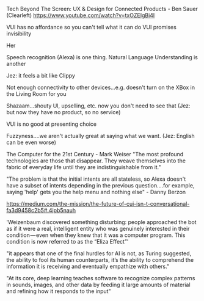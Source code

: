 Tech Beyond The Screen: UX & Design for Connected Products - Ben Sauer (Clearleft) https://www.youtube.com/watch?v=txOZEIgBi4I

VUI has no affordance so you can't tell what it can do
VUI promises invisibility


Her

Speech recognition (Alexa) is one thing. Natural Language Understanding is another

Jez: it feels a bit like Clippy

Not enough connectivity to other devices...e.g. doesn't turn on the XBox in the Living Room for you

Shazaam...shouty UI, upselling, etc. now you don't need to see that (Jez: but now
  they have no product, so no service)

VUI is no good at presenting choice

Fuzzyness....we aren't actually great at saying what we want. (Jez: English can
  be even worse)



  The Computer for the 21st Century - Mark Weiser
  "The most profound technologies are those that disappear. They weave themselves into the fabric of everyday life until they are indistinguishable from it."

  "The problem is that the initial intents are all stateless, so Alexa doesn't have a subset
  of intents depending in the previous question....for example, saying 'help' gets you the
  help menu and nothing else" - Danny Berzon

https://medium.com/the-mission/the-future-of-cui-isn-t-conversational-fa3d9458c2b5#.4ipb5nauh

'Weizenbaum discovered something disturbing: people approached the bot as if it were a real, intelligent entity who was genuinely interested in their condition — even when they knew that it was a computer program. This condition is now referred to as the “Eliza Effect”'

"it appears that one of the final hurdles for AI is not, as Turing suggested, the ability to fool its human counterparts, it’s the ability to comprehend the information it is receiving and eventually empathize with others."

"At its core, deep learning teaches software to recognize complex patterns in sounds, images, and other data by feeding it large amounts of material and refining how it responds to the input"
